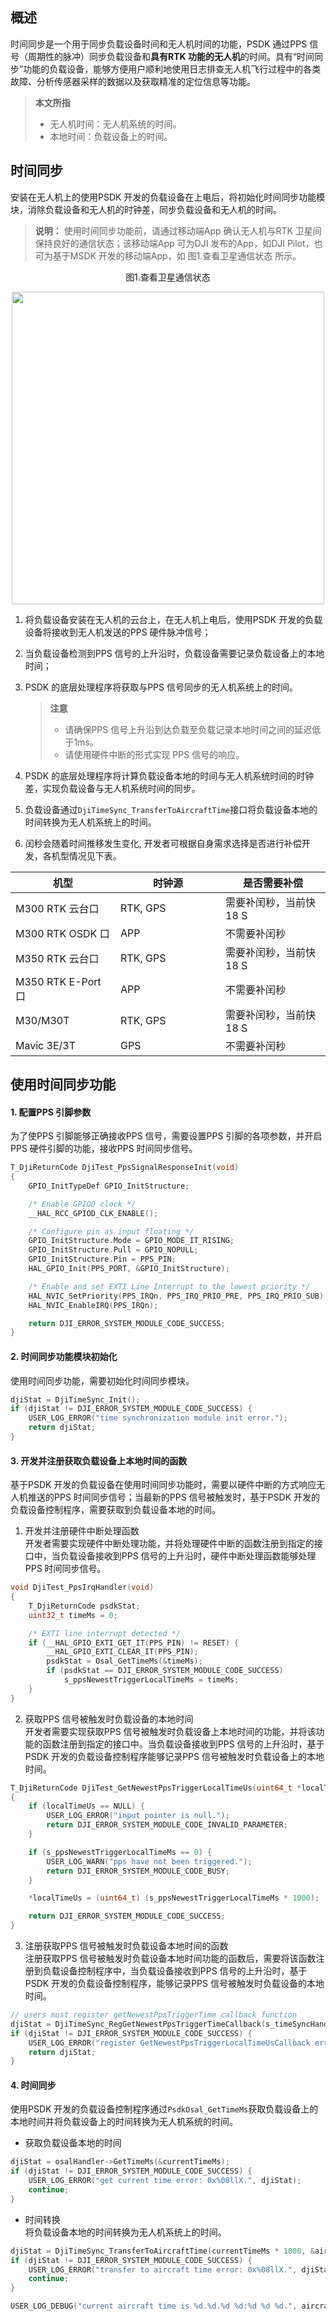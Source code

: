 ## 概述
时间同步是一个用于同步负载设备时间和无人机时间的功能，PSDK 通过PPS 信号（周期性的脉冲）同步负载设备和**具有RTK 功能的无人机**的时间。具有“时间同步”功能的负载设备，能够方便用户顺利地使用日志排查无人机飞行过程中的各类故障、分析传感器采样的数据以及获取精准的定位信息等功能。

> **本文所指**
>* 无人机时间：无人机系统的时间。
>* 本地时间：负载设备上的时间。

## 时间同步
安装在无人机上的使用PSDK 开发的负载设备在上电后，将初始化时间同步功能模块，消除负载设备和无人机的时钟差，同步负载设备和无人机的时间。
> **说明：** 使用时间同步功能前，请通过移动端App 确认无人机与RTK 卫星间保持良好的通信状态；该移动端App 可为DJI 发布的App，如DJI Pilot，也可为基于MSDK 开发的移动端App，如 图1.查看卫星通信状态 所示。 

<div>
<div style="text-align: center"><p>图1.查看卫星通信状态 </p>
</div>
<div style="text-align: center"><p><span>
      <img src="https://terra-1-g.djicdn.com/84f990b0bbd145e6a3930de0c55d3b2b/admin/doc/93069b77-81e4-419d-ae39-6fba08a41737.png" width="500" alt/></span></p>
</div></div>

1. 将负载设备安装在无人机的云台上，在无人机上电后，使用PSDK 开发的负载设备将接收到无人机发送的PPS 硬件脉冲信号；
2. 当负载设备检测到PPS 信号的上升沿时，负载设备需要记录负载设备上的本地时间；
3. PSDK 的底层处理程序将获取与PPS 信号同步的无人机系统上的时间。

    > **注意** 
    > * 请确保PPS 信号上升沿到达负载至负载记录本地时间之间的延迟低于1ms。
    > * 请使用硬件中断的形式实现 PPS 信号的响应。
4. PSDK 的底层处理程序将计算负载设备本地的时间与无人机系统时间的时钟差，实现负载设备与无人机系统时间的同步。  
5. 负载设备通过`DjiTimeSync_TransferToAircraftTime`接口将负载设备本地的时间转换为无人机系统上的时间。
6. 闰秒会随着时间推移发生变化, 开发者可根据自身需求选择是否进行补偿开发，各机型情况见下表。
<div>
  <table width="100%" style="display: table; table-layout:fixed;">
    <thead>
      <tr>
      <th>机型</th>
      <th>时钟源</th>
      <th>是否需要补偿</th>
      </tr>
    </thead>
<tbody>
      <tr>
         <td rowspan=1>M300 RTK 云台口</td>
         <td>RTK, GPS</td>
         <td>需要补闰秒，当前快 18 S</td>
      </tr>
      <tr>
         <td rowspan=1>M300 RTK OSDK 口</td>
         <td>APP</td>
         <td>不需要补闰秒</td>
      </tr>
      <tr>
         <td rowspan=1>M350 RTK 云台口</td>
         <td>RTK, GPS</td>
         <td>需要补闰秒，当前快 18 S</td>
      </tr>
      <tr>
         <td rowspan=1>M350 RTK E-Port 口</td>
         <td>APP</td>
         <td>不需要补闰秒</td>
      </tr>
      <tr>
         <td rowspan=1>M30/M30T</td>
         <td>RTK, GPS</td>
         <td>需要补闰秒，当前快 18 S</td>
      </tr>
      <tr>
         <td rowspan=1>Mavic 3E/3T</td>
         <td>GPS</td>
         <td>不需要补闰秒</td>
      </tr>
</tbody>
</table>
</div>

## 使用时间同步功能
#### 1. 配置PPS 引脚参数
为了使PPS 引脚能够正确接收PPS 信号，需要设置PPS 引脚的各项参数，并开启PPS 硬件引脚的功能，接收PPS 时间同步信号。

```c
T_DjiReturnCode DjiTest_PpsSignalResponseInit(void)
{
    GPIO_InitTypeDef GPIO_InitStructure;

    /* Enable GPIOD clock */
    __HAL_RCC_GPIOD_CLK_ENABLE();

    /* Configure pin as input floating */
    GPIO_InitStructure.Mode = GPIO_MODE_IT_RISING;
    GPIO_InitStructure.Pull = GPIO_NOPULL;
    GPIO_InitStructure.Pin = PPS_PIN;
    HAL_GPIO_Init(PPS_PORT, &GPIO_InitStructure);

    /* Enable and set EXTI Line Interrupt to the lowest priority */
    HAL_NVIC_SetPriority(PPS_IRQn, PPS_IRQ_PRIO_PRE, PPS_IRQ_PRIO_SUB);
    HAL_NVIC_EnableIRQ(PPS_IRQn);

    return DJI_ERROR_SYSTEM_MODULE_CODE_SUCCESS;
}
```

#### 2. 时间同步功能模块初始化
使用时间同步功能，需要初始化时间同步模块。

```c
djiStat = DjiTimeSync_Init();
if (djiStat != DJI_ERROR_SYSTEM_MODULE_CODE_SUCCESS) {
    USER_LOG_ERROR("time synchronization module init error.");
    return djiStat;
}
```

#### 3. 开发并注册获取负载设备上本地时间的函数
基于PSDK 开发的负载设备在使用时间同步功能时，需要以硬件中断的方式响应无人机推送的PPS 时间同步信号；当最新的PPS 信号被触发时，基于PSDK 开发的负载设备控制程序，需要获取到负载设备本地的时间。

1. 开发并注册硬件中断处理函数      
开发者需要实现硬件中断处理功能，并将处理硬件中断的函数注册到指定的接口中，当负载设备接收到PPS 信号的上升沿时，硬件中断处理函数能够处理PPS 时间同步信号。

```c
void DjiTest_PpsIrqHandler(void)
{
    T_DjiReturnCode psdkStat;
    uint32_t timeMs = 0;

    /* EXTI line interrupt detected */
    if (__HAL_GPIO_EXTI_GET_IT(PPS_PIN) != RESET) {
        __HAL_GPIO_EXTI_CLEAR_IT(PPS_PIN);
        psdkStat = Osal_GetTimeMs(&timeMs);
        if (psdkStat == DJI_ERROR_SYSTEM_MODULE_CODE_SUCCESS)
            s_ppsNewestTriggerLocalTimeMs = timeMs;
    }
}
```

2. 获取PPS 信号被触发时负载设备的本地时间    
开发者需要实现获取PPS 信号被触发时负载设备上本地时间的功能，并将该功能的函数注册到指定的接口中。当负载设备接收到PPS 信号的上升沿时，基于PSDK 开发的负载设备控制程序能够记录PPS 信号被触发时负载设备上的本地时间。

```c
T_DjiReturnCode DjiTest_GetNewestPpsTriggerLocalTimeUs(uint64_t *localTimeUs)
{
    if (localTimeUs == NULL) {
        USER_LOG_ERROR("input pointer is null.");
        return DJI_ERROR_SYSTEM_MODULE_CODE_INVALID_PARAMETER;
    }

    if (s_ppsNewestTriggerLocalTimeMs == 0) {
        USER_LOG_WARN("pps have not been triggered.");
        return DJI_ERROR_SYSTEM_MODULE_CODE_BUSY;
    }

    *localTimeUs = (uint64_t) (s_ppsNewestTriggerLocalTimeMs * 1000);

    return DJI_ERROR_SYSTEM_MODULE_CODE_SUCCESS;
}
```

3. 注册获取PPS 信号被触发时负载设备本地时间的函数     
注册获取PPS 信号被触发时负载设备本地时间功能的函数后，需要将该函数注册到负载设备控制程序中，当负载设备接收到PPS 信号的上升沿时，基于PSDK 开发的负载设备控制程序，能够记录PPS 信号被触发时负载设备的本地时间。

```c
// users must register getNewestPpsTriggerTime callback function
djiStat = DjiTimeSync_RegGetNewestPpsTriggerTimeCallback(s_timeSyncHandler.GetNewestPpsTriggerLocalTimeUs);
if (djiStat != DJI_ERROR_SYSTEM_MODULE_CODE_SUCCESS) {
    USER_LOG_ERROR("register GetNewestPpsTriggerLocalTimeUsCallback error.");
    return djiStat;
}
```


#### 4. 时间同步
使用PSDK 开发的负载设备控制程序通过`PsdkOsal_GetTimeMs`获取负载设备上的本地时间并将负载设备上的时间转换为无人机系统的时间。

* 获取负载设备本地的时间

```c
djiStat = osalHandler->GetTimeMs(&currentTimeMs);
if (djiStat != DJI_ERROR_SYSTEM_MODULE_CODE_SUCCESS) {
    USER_LOG_ERROR("get current time error: 0x%08llX.", djiStat);
    continue;
}
```

* 时间转换      
将负载设备本地的时间转换为无人机系统上的时间。

```c
djiStat = DjiTimeSync_TransferToAircraftTime(currentTimeMs * 1000, &aircraftTime);
if (djiStat != DJI_ERROR_SYSTEM_MODULE_CODE_SUCCESS) {
    USER_LOG_ERROR("transfer to aircraft time error: 0x%08llX.", djiStat);
    continue;
}

USER_LOG_DEBUG("current aircraft time is %d.%d.%d %d:%d %d %d.", aircraftTime.year, aircraftTime.month, aircraftTime.day, aircraftTime.hour, aircraftTime.minute, aircraftTime.second, aircraftTime.microsecond);
```
